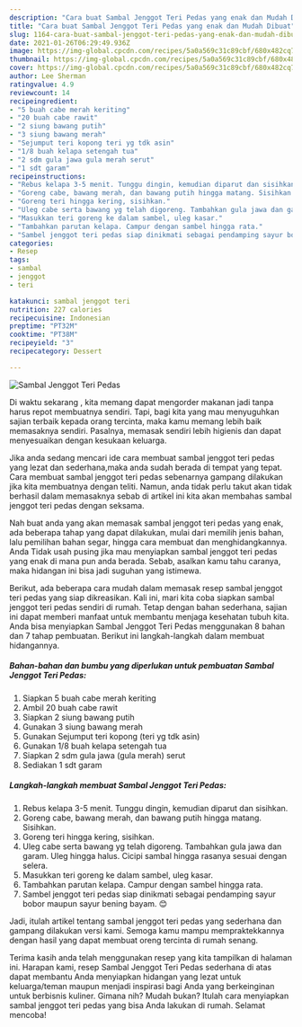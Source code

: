 ```yaml
---
description: "Cara buat Sambal Jenggot Teri Pedas yang enak dan Mudah Dibuat"
title: "Cara buat Sambal Jenggot Teri Pedas yang enak dan Mudah Dibuat"
slug: 1164-cara-buat-sambal-jenggot-teri-pedas-yang-enak-dan-mudah-dibuat
date: 2021-01-26T06:29:49.936Z
image: https://img-global.cpcdn.com/recipes/5a0a569c31c89cbf/680x482cq70/sambal-jenggot-teri-pedas-foto-resep-utama.jpg
thumbnail: https://img-global.cpcdn.com/recipes/5a0a569c31c89cbf/680x482cq70/sambal-jenggot-teri-pedas-foto-resep-utama.jpg
cover: https://img-global.cpcdn.com/recipes/5a0a569c31c89cbf/680x482cq70/sambal-jenggot-teri-pedas-foto-resep-utama.jpg
author: Lee Sherman
ratingvalue: 4.9
reviewcount: 14
recipeingredient:
- "5 buah cabe merah keriting"
- "20 buah cabe rawit"
- "2 siung bawang putih"
- "3 siung bawang merah"
- "Sejumput teri kopong teri yg tdk asin"
- "1/8 buah kelapa setengah tua"
- "2 sdm gula jawa gula merah serut"
- "1 sdt garam"
recipeinstructions:
- "Rebus kelapa 3-5 menit. Tunggu dingin, kemudian diparut dan sisihkan."
- "Goreng cabe, bawang merah, dan bawang putih hingga matang. Sisihkan."
- "Goreng teri hingga kering, sisihkan."
- "Uleg cabe serta bawang yg telah digoreng. Tambahkan gula jawa dan garam. Uleg hingga halus. Cicipi sambal hingga rasanya sesuai dengan selera."
- "Masukkan teri goreng ke dalam sambel, uleg kasar."
- "Tambahkan parutan kelapa. Campur dengan sambel hingga rata."
- "Sambel jenggot teri pedas siap dinikmati sebagai pendamping sayur bobor maupun sayur bening bayam. 😊"
categories:
- Resep
tags:
- sambal
- jenggot
- teri

katakunci: sambal jenggot teri 
nutrition: 227 calories
recipecuisine: Indonesian
preptime: "PT32M"
cooktime: "PT38M"
recipeyield: "3"
recipecategory: Dessert

---
```



![Sambal Jenggot Teri Pedas](https://img-global.cpcdn.com/recipes/5a0a569c31c89cbf/680x482cq70/sambal-jenggot-teri-pedas-foto-resep-utama.jpg)

Di waktu  sekarang , kita memang dapat mengorder makanan jadi tanpa harus repot membuatnya sendiri. Tapi, bagi kita yang mau menyuguhkan sajian terbaik kepada orang tercinta, maka kamu memang lebih baik memasaknya sendiri. Pasalnya, memasak sendiri lebih higienis dan dapat menyesuaikan dengan kesukaan keluarga.

Jika anda sedang mencari ide cara membuat sambal jenggot teri pedas yang lezat dan sederhana,maka anda sudah berada di tempat yang tepat. Cara membuat sambal jenggot teri pedas  sebenarnya gampang dilakukan jika kita membuatnya dengan teliti. Namun, anda tidak perlu takut akan tidak berhasil dalam memasaknya 
sebab di artikel ini kita akan membahas sambal jenggot teri pedas dengan seksama.  



Nah buat anda yang akan memasak sambal jenggot teri pedas yang enak, ada beberapa tahap yang dapat dilakukan, mulai dari memilih jenis bahan, lalu pemilihan bahan segar, hingga cara membuat dan menghidangkannya. Anda Tidak usah pusing jika mau menyiapkan sambal jenggot teri pedas yang enak di mana pun anda berada. Sebab, asalkan kamu  tahu caranya, maka hidangan ini bisa jadi suguhan yang istimewa.

Berikut, ada beberapa cara mudah dalam memasak resep sambal jenggot teri pedas yang siap dikreasikan. Kali ini, mari kita coba siapkan sambal jenggot teri pedas sendiri di rumah. Tetap dengan bahan sederhana, sajian ini dapat memberi manfaat untuk membantu menjaga kesehatan tubuh kita. Anda bisa menyiapkan Sambal Jenggot Teri Pedas menggunakan 8 bahan dan 7 tahap pembuatan. Berikut ini langkah-langkah dalam membuat hidangannya.

<!--inarticleads1-->

##### Bahan-bahan dan bumbu yang diperlukan untuk pembuatan Sambal Jenggot Teri Pedas:

1. Siapkan 5 buah cabe merah keriting
1. Ambil 20 buah cabe rawit
1. Siapkan 2 siung bawang putih
1. Gunakan 3 siung bawang merah
1. Gunakan Sejumput teri kopong (teri yg tdk asin)
1. Gunakan 1/8 buah kelapa setengah tua
1. Siapkan 2 sdm gula jawa (gula merah) serut
1. Sediakan 1 sdt garam




<!--inarticleads2-->

##### Langkah-langkah membuat Sambal Jenggot Teri Pedas:

1. Rebus kelapa 3-5 menit. Tunggu dingin, kemudian diparut dan sisihkan.
1. Goreng cabe, bawang merah, dan bawang putih hingga matang. Sisihkan.
1. Goreng teri hingga kering, sisihkan.
1. Uleg cabe serta bawang yg telah digoreng. Tambahkan gula jawa dan garam. Uleg hingga halus. Cicipi sambal hingga rasanya sesuai dengan selera.
1. Masukkan teri goreng ke dalam sambel, uleg kasar.
1. Tambahkan parutan kelapa. Campur dengan sambel hingga rata.
1. Sambel jenggot teri pedas siap dinikmati sebagai pendamping sayur bobor maupun sayur bening bayam. 😊




Jadi, itulah artikel tentang  sambal jenggot teri pedas  yang sederhana dan gampang dilakukan versi kami. Semoga kamu mampu mempraktekkannya dengan hasil yang dapat membuat oreng tercinta di rumah senang. 

Terima kasih anda telah menggunakan resep yang kita tampilkan di halaman ini. Harapan kami, resep  Sambal Jenggot Teri Pedas sederhana di atas dapat membantu Anda menyiapkan hidangan yang lezat untuk keluarga/teman maupun menjadi inspirasi bagi Anda yang berkeinginan untuk berbisnis kuliner. Gimana nih? Mudah bukan? Itulah cara menyiapkan sambal jenggot teri pedas yang bisa Anda lakukan di rumah. Selamat mencoba!

